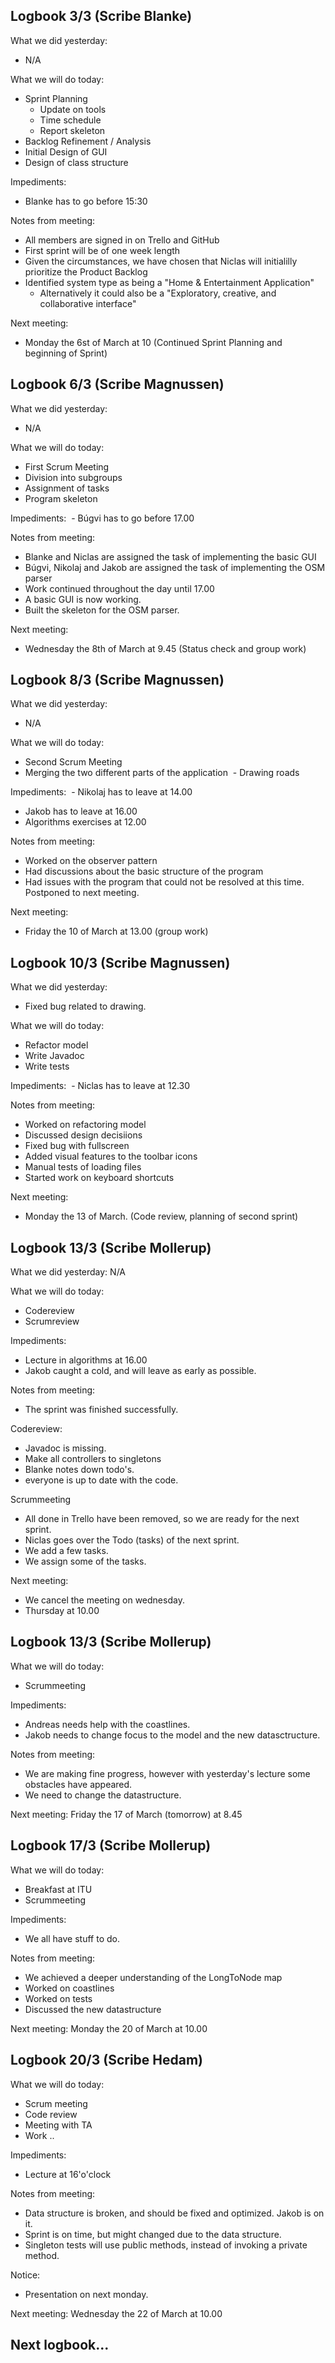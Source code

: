 ## Logbook 3/3 (Scribe Blanke)
What we did yesterday:
- N/A

What we will do today:
- Sprint Planning
  - Update on tools
  - Time schedule
  - Report skeleton
- Backlog Refinement / Analysis
- Initial Design of GUI
- Design of class structure

Impediments:
- Blanke has to go before 15:30

Notes from meeting:
- All members are signed in on Trello and GitHub
- First sprint will be of one week length
- Given the circumstances, we have chosen that Niclas will initialilly prioritize the Product Backlog
- Identified system type as being a "Home & Entertainment Application"
  - Alternatively it could also be a "Exploratory, creative, and collaborative interface"

Next meeting:
- Monday the 6st of March at 10 (Continued Sprint Planning and beginning of Sprint)


## Logbook 6/3 (Scribe Magnussen)

What we did yesterday:
 - N/A

What we will do today:
 - First Scrum Meeting
  - Division into subgroups
  - Assignment of tasks
  - Program skeleton


Impediments:
  - Búgvi has to go before 17.00

Notes from meeting:
 - Blanke and Niclas are assigned the task of implementing the basic GUI
 - Búgvi, Nikolaj and Jakob are assigned the task of implementing the OSM parser
 - Work continued throughout the day until 17.00
 - A basic GUI is now working.
 - Built the skeleton for the OSM parser.


Next meeting:
 - Wednesday the 8th of March at 9.45 (Status check and group work)

## Logbook 8/3 (Scribe Magnussen)

What we did yesterday:
 - N/A


What we will do today:
 - Second Scrum Meeting
  - Merging the two different parts of the application
  - Drawing roads

Impediments:
  - Nikolaj has to leave at 14.00
  - Jakob has to leave at 16.00
  - Algorithms exercises at 12.00

Notes from meeting:
 - Worked on the observer pattern
 - Had discussions about the basic structure of the program
 - Had issues with the program that could not be resolved at this time. Postponed to next meeting.

Next meeting:
 - Friday the 10 of March at 13.00 (group work)


## Logbook 10/3 (Scribe Magnussen)

What we did yesterday:
 - Fixed bug related to drawing.

What we will do today:
 - Refactor model
 - Write Javadoc
 - Write tests

Impediments:
  - Niclas has to leave at 12.30

Notes from meeting:
 - Worked on refactoring model
 - Discussed design decisiions
 - Fixed bug with fullscreen
 - Added visual features to the toolbar icons
 - Manual tests of loading files
 - Started work on keyboard shortcuts

Next meeting:
 - Monday the 13 of March. (Code review, planning of second sprint)

## Logbook 13/3 (Scribe Mollerup)

What we did yesterday:
N/A

What we will do today:
 - Codereview
 - Scrumreview

Impediments:
 - Lecture in algorithms at 16.00
 - Jakob caught a cold, and will leave as early as possible.

Notes from meeting:
 - The sprint was finished successfully.

 Codereview:
 - Javadoc is missing.
 - Make all controllers to singletons
 - Blanke notes down todo's.
 - everyone is up to date with the code.

 Scrummeeting
 - All done in Trello have been removed, so we are ready for the next sprint.
 - Niclas goes over the Todo (tasks) of the next sprint.
 - We add a few tasks.
 - We assign some of the tasks.

Next meeting:
 - We cancel the meeting on wednesday.
 - Thursday at 10.00


## Logbook 13/3 (Scribe Mollerup)
What we will do today:
 - Scrummeeting

Impediments:
 - Andreas needs help with the coastlines.
 - Jakob needs to change focus to the model and the new datasctructure.

Notes from meeting:
 - We are making fine progress, however with yesterday's lecture some obstacles have appeared.
 - We need to change the datastructure.

Next meeting:
Friday the 17 of March (tomorrow) at 8.45

## Logbook 17/3 (Scribe Mollerup)
What we will do today:
- Breakfast at ITU
- Scrummeeting

Impediments:
- We all have stuff to do.

Notes from meeting:
- We achieved a deeper understanding of the LongToNode map
- Worked on coastlines
- Worked on tests
- Discussed the new datastructure

Next meeting:
Monday the 20 of March at 10.00

## Logbook 20/3 (Scribe Hedam)
What we will do today:
- Scrum meeting
- Code review
- Meeting with TA
- Work ..

Impediments:
- Lecture at 16'o'clock

Notes from meeting:
- Data structure is broken, and should be fixed and optimized. Jakob is on it.
- Sprint is on time, but might changed due to the data structure.
- Singleton tests will use public methods, instead of invoking a private method.

Notice:
- Presentation on next monday.

Next meeting:
Wednesday the 22 of March at 10.00

## Next logbook...
